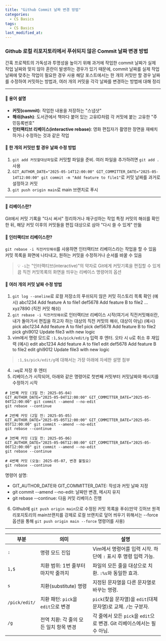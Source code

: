 ```yaml
---
title: "Github Commit 날짜 변경 방법"
categories:
  - CS Basics
tags:
  - CS Basics
last_modified_at: 
---
```



### Github 로컬 리포지토리에서 푸쉬되지 않은 Commit 날짜 변경 방법

간혹 프로젝트의 가독성과 투명성을 높이기 위해 과거에 작업한 commit 날짜가 실제 작업 날짜와 맞지 않아 혼란이 발생하는 경우가 있기 때문에, commit 날짜를 실제 작업 날짜에 맞추는 작업이 필요한 경우 사용
해당 포스트에서는 한 개의 커밋만 할 경우 날짜를 수정하여 커밋하는 방법과, 여러 개의 커밋을 각각 날짜를 변경하는 방법에 대해 정리 

---

#### 📌 용어 설명
- **커밋(commit)**: 작업한 내용을 저장하는 "스냅샷" 
- **해쉬(hash)**: 도서관에서 책마다 붙어 있는 고유ID처럼 각 커밋에 붙는 고유한 "주민등록번호"
- **인터랙티브 리베이스(interactive rebase)**: 영화 편집자가 촬영한 장면을 재배치하거나 수정하는 것과 같은 작업

#### 📌 한 개의 커밋만 할 경우 날짜 수정 방법
1. `git add 커밋할대상파일`로 커밋할 파일을 준비. 여러 파일을 추가하려면 `git add .` 사용
2. `GIT_AUTHOR_DATE="2025-05-14T12:00:00" GIT_COMMITTER_DATE="2025-05-14T12:00:00" git commit -m "Add feature to file1"`로 커밋 날짜를 과거로 설정하고 커밋
3. `git push origin main`로 main 브랜치로 푸시

---

#### 📌 리베이스란?
Git에서 커밋 기록을 "다시 써서" 정리하거나 재구성하는 작업
특정 커밋의 해쉬를 확인한 뒤, 해당 커밋 이후의 커밋들을 편집 대상으로 삼아 "다시 쓸 수 있게" 만듦

#### 📌 인터랙티브 리베이스란?
`git rebase -i 직전커밋해쉬`를 사용하면 인터랙티브 리베이스라는 작업을 할 수 있음
커밋 목록을 화면에 나타내고, 원하는 커밋을 수정하거나 순서를 바꿀 수 있음

> 💡 `-i`는 "인터랙티브(interactive)"의 약자로 Git에게 커밋기록을 편집할 수 있게끔 직전 커밋목록의 화면을 띄우는 리베이스 명령어의 옵션

#### 📌 여러 개의 커밋 날짜 수정 방법
1. `git log --oneline`로 로컬 저장소의 푸쉬되지 않은 커밋 히스토리 목록 확인
(예시)
abc1234 Add feature A to file1
def5678 Add feature B to file2
...
xyz7890 (직전 커밋 해쉬)
2. `git rebase -i 직전커밋해쉬`로 인터랙티브 리베이스 시작(여기서 직전커밋해쉬란, 내가 돌아가서 편집을 하고자 하는 대상의 직전 커밋의 해쉬, 대상이 아님)
(예시)
pick abc1234 Add feature A to file1
pick def5678 Add feature B to file2
pick ghi9012 Update file3 with new logic
3. vim에서 명령 모드로 `:1,$s/pick/edit/g` 입력 후 엔터. 오타 시 u로 취소 후 재입력
(예시)
edit abc1234 Add feature A to file1
edit def5678 Add feature B to file2
edit ghi9012 Update file3 with new logic
> `:1,$s/pick/edit/g`에 대해서는 가장 아래에 자세한 설명 첨부
4. `:wq`로 저장 후 엔터
5. 리베이스가 시작되어, 아래와 같은 명령어로 첫번째 커밋부터 커밋날짜와 메시지를 수정하기 시작
```
# 1번째 커밋 (3일 전: 2025-05-04)
GIT_AUTHOR_DATE="2025-05-04T12:00:00" GIT_COMMITTER_DATE="2025-05-04T12:00:00" git commit --amend --no-edit
git rebase --continue

# 2번째 커밋 (2일 전: 2025-05-05)
GIT_AUTHOR_DATE="2025-05-05T12:00:00" GIT_COMMITTER_DATE="2025-05-05T12:00:00" git commit --amend --no-edit
git rebase --continue

# 3번째 커밋 (1일 전: 2025-05-06)
GIT_AUTHOR_DATE="2025-05-06T12:00:00" GIT_COMMITTER_DATE="2025-05-06T12:00:00" git commit --amend --no-edit
git rebase --continue

# 4번째 커밋 (오늘: 2025-05-07, 변경 불필요)
git rebase --continue
```
명령어 설명:
- GIT_AUTHOR_DATE와 GIT_COMMITTER_DATE: 작성과 커밋 날짜 지정
- git commit --amend --no-edit: 날짜만 변경, 메시지 유지
- git rebase --continue: 다음 커밋 리베이스 진행
6. Github에 `git push origin main`으로 수정된 커밋 목록을 푸쉬(만약 깃허브 원격 리포지토리의 main브랜치를 강제로 로컬 브랜치로 덮어 씌우기 위해서는 --force옵션을 통해 `git push origin main --force` 명령어를 사용)

---

| **부분**       | **의미**                                      | **설명**                                                                 |
|----------------|----------------------------------------------|-------------------------------------------------------------------------|
| `:`           | 명령 모드 진입                                | Vim에서 명령어를 입력 시작. 하단에 `:` 표시 후 명령 입력 가능.              |
| `1,$`         | 치환 범위: 1번 줄부터 마지막 줄까지          | 파일의 모든 줄을 대상으로 치환. `:%s`와 동일한 효과.                      |
| `s`           | 치환(substitute) 명령                        | 지정된 문자열을 다른 문자열로 바꾸는 명령.                                |
| `/pick/edit/` | 치환 패턴: `pick`을 `edit`으로 변경          | `pick`(찾을 문자열)을 `edit`(대체 문자열)로 교체. `/`는 구분자.           |
| `/g`          | 전역 치환: 각 줄의 모든 일치 항목 변경       | 각 줄에서 모든 `pick`을 `edit`으로 변경. Git 리베이스에서는 필수 아님.     |